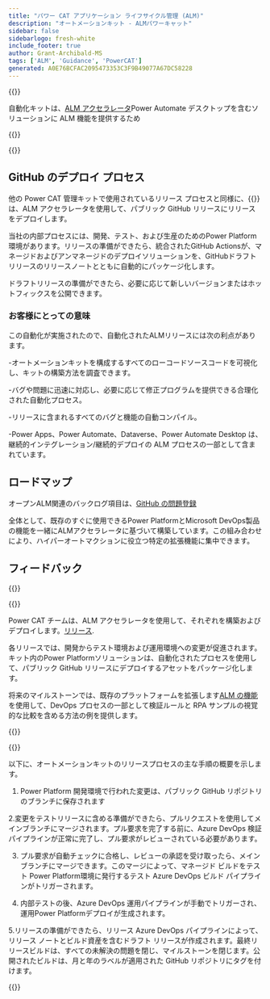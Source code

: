 ```yaml
---
title: "パワー CAT アプリケーション ライフサイクル管理 (ALM)"
description: "オートメーションキット - ALMパワーキャット"
sidebar: false
sidebarlogo: fresh-white
include_footer: true
author: Grant-Archibald-MS
tags: ['ALM', 'Guidance', 'PowerCAT']
generated: A0E76BCFAC2095473353C3F9B49077A67DC58228
---
```


{{<slideStyles>}}

<div class="optional">

自動化キットは、[ALM アクセラレータ](https://aka.ms/aa4pp)Power Automate デスクトップを含むソリューションに ALM 機能を提供するため

</div>

{{<presentation slides="1,2">}}


<div class="optional">

{{<presentationStyles>}}

## GitHub のデプロイ プロセス

他の Power CAT 管理キットで使用されているリリース プロセスと同様に、{{<product-name>}} は、ALM アクセラレータを使用して、パブリック GitHub リリースにリリースをデプロイします。

当社の内部プロセスには、開発、テスト、および生産のためのPower Platform環境があります。リリースの準備ができたら、統合されたGitHub Actionsが、マネージドおよびアンマネージドのデプロイソリューションを、GitHubドラフトリリースのリリースノートとともに自動的にパッケージ化します。

ドラフトリリースの準備ができたら、必要に応じて新しいバージョンまたはホットフィックスを公開できます。

### お客様にとっての意味

この自動化が実施されたので、自動化されたALMリリースには次の利点があります。

-オートメーションキットを構成するすべてのローコードソースコードを可視化し、キットの構築方法を調査できます。

-バグや問題に迅速に対応し、必要に応じて修正プログラムを提供できる合理化された自動化プロセス。

-リリースに含まれるすべてのバグと機能の自動コンパイル。

-Power Apps、Power Automate、Dataverse、Power Automate Desktop は、継続的インテグレーション/継続的デプロイの ALM プロセスの一部として含まれています。

## ロードマップ

オープンALM関連のバックログ項目は、[GitHub の問題登録](https://github.com/microsoft/powercat-automation-kit/issues?q=is%3Aissue+is%3Aopen+label%3Aalm)

全体として、既存のすぐに使用できるPower PlatformとMicrosoft DevOps製品の機能を一緒にALMアクセラレータに基づいて構築しています。この組み合わせにより、ハイパーオートマクションに役立つ特定の拡張機能に集中できます。

## フィードバック

{{<questions name="/content/ja/features/alm/powercat.json" completed="フィードバックをお寄せいただきありがとうございます" showNavigationButtons="false" locale="ja">}}

</div>

{{<slide  id="slide1" audio="features/alm/powercat/overview.mp3" description="Power CAT ALM Overview" localImage="/images/illustrations/alm-roadmap-2022-11.svg" >}}

Power CAT チームは、ALM アクセラレータを使用して、それぞれを構築およびデプロイします。[リリース](https://github.com/microsoft/powercat-automation-kit/releases).

各リリースでは、開発からテスト環境および運用環境への変更が促進されます。キット内のPower Platformソリューションは、自動化されたプロセスを使用して、パブリック GitHub リリースにデプロイするアセットをパッケージ化します。

将来のマイルストーンでは、既存のプラットフォームを拡張します[ALM の機能](/ja/features/alm)を使用して、DevOps プロセスの一部として検証ルールと RPA サンプルの視覚的な比較を含める方法の例を提供します。

{{</slide>}}

{{<slide  id="slide2" audio="features/alm/powercat/release-process.mp3" description="Power CAT Automation Kit Release Checker" localImage="/images/illustrations/alm-powercat-process.svg" >}}

以下に、オートメーションキットのリリースプロセスの主な手順の概要を示します。

1. Power Platform 開発環境で行われた変更は、パブリック GitHub リポジトリのブランチに保存されます

2.変更をテストリリースに含める準備ができたら、プルリクエストを使用してメインブランチにマージされます。プル要求を完了する前に、Azure DevOps 検証パイプラインが正常に完了し、プル要求がレビューされている必要があります。

3. プル要求が自動チェックに合格し、レビューの承認を受け取ったら、メイン ブランチにマージできます。このマージによって、マネージド ビルドをテスト Power Platform環境に発行するテスト Azure DevOps ビルド パイプラインがトリガーされます。

4. 内部テストの後、Azure DevOps 運用パイプラインが手動でトリガーされ、運用Power Platformデプロイが生成されます。

5.リリースの準備ができたら、リリース Azure DevOps パイプラインによって、リリース ノートとビルド資産を含むドラフト リリースが作成されます。最終リリースビルドは、すべての未解決の問題を閉じ、マイルストーンを閉じます。公開されたビルドは、月と年のラベルが適用された GitHub リポジトリにタグを付けます。

{{</slide>}}
